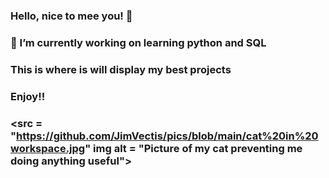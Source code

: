 ### Hello, nice to mee you! 👋
### 🔭 I’m currently working on learning python and SQL
### This is where is will display my best projects
### Enjoy!!
### <picture> <src = "https://github.com/JimVectis/pics/blob/main/cat%20in%20workspace.jpg" img alt = "Picture of my cat preventing me doing anything useful"> </picture>




<!--
**JimVectis/JimVectis** is a ✨ _special_ ✨ repository because its `README.md` (this file) appears on your GitHub profile.

Here are some ideas to get you started:

- 🔭 I’m currently working on ...
- 🌱 I’m currently learning ...
- 👯 I’m looking to collaborate on ...
- 🤔 I’m looking for help with ...
- 💬 Ask me about ...
- 📫 How to reach me: ...
- 😄 Pronouns: ...
- ⚡ Fun fact: ...
-->
